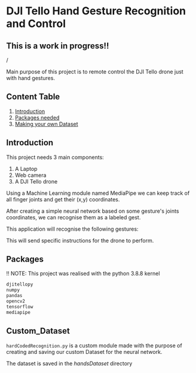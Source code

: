 # DJI Tello Hand Gesture Recognition and Control
## This is a work in progress!!

/

Main purpose of this project is to remote control the DJI Tello drone just with hand gestures.

## Content Table
1. [Introduction](#Introduction)
2. [Packages needed](#Packages)
3. [Making your own Dataset](#Custom_Dataset)


## Introduction

This project needs 3 main components:
1. A Laptop
2. Web camera
3. A DJI Tello drone

Using a Machine Learning module named MediaPipe we can keep track of all finger joints and get their (x,y) coordinates.

After creating a simple neural network based on some gesture's joints coordinates, we can recognise them as a labeled gest.

This application will recognise the following gestures:


This will send specific instructions for the drone to perform.

## Packages
!! NOTE: This project was realised with the python 3.8.8 kernel

```sh
djitellopy
numpy
pandas
opencv2
tensorflow
mediapipe
```



## Custom_Dataset

`hardCodedRecognition.py` is a custom module made with the purpose of creating and saving our custom Dataset for the neural network.

The dataset is saved in the _handsDataset_ directory